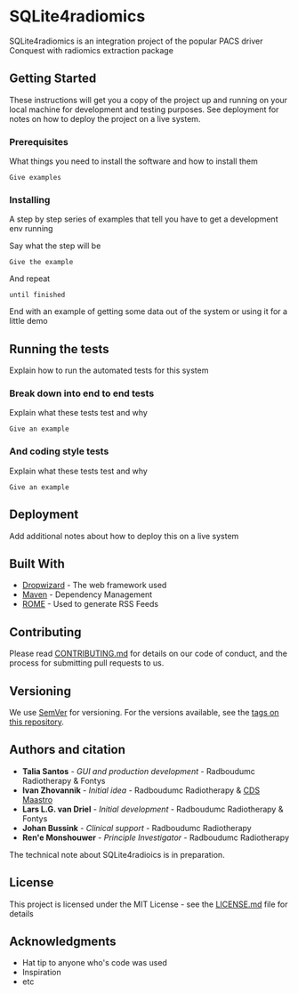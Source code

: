 # SQLite4radiomics

SQLite4radiomics is an integration project of the popular PACS driver Conquest with radiomics extraction package 

## Getting Started

These instructions will get you a copy of the project up and running on your local machine for development and testing purposes. See deployment for notes on how to deploy the project on a live system.

### Prerequisites

What things you need to install the software and how to install them

```
Give examples
```

### Installing

A step by step series of examples that tell you have to get a development env running

Say what the step will be

```
Give the example
```

And repeat

```
until finished
```

End with an example of getting some data out of the system or using it for a little demo

## Running the tests

Explain how to run the automated tests for this system

### Break down into end to end tests

Explain what these tests test and why

```
Give an example
```

### And coding style tests

Explain what these tests test and why

```
Give an example
```

## Deployment

Add additional notes about how to deploy this on a live system

## Built With

* [Dropwizard](http://www.dropwizard.io/1.0.2/docs/) - The web framework used
* [Maven](https://maven.apache.org/) - Dependency Management
* [ROME](https://rometools.github.io/rome/) - Used to generate RSS Feeds

## Contributing

Please read [CONTRIBUTING.md](https://gist.github.com/PurpleBooth/b24679402957c63ec426) for details on our code of conduct, and the process for submitting pull requests to us.

## Versioning

We use [SemVer](http://semver.org/) for versioning. For the versions available, see the [tags on this repository](https://github.com/your/project/tags).

## Authors and citation

* **Talia Santos** - *GUI and production development* - Radboudumc Radiotherapy & Fontys
* **Ivan Zhovannik** - *Initial idea* - Radboudumc Radiotherapy & [CDS Maastro](https://gitlab.com/UM-CDS/distributedradiomics)
* **Lars L.G. van Driel** - *Initial development* - Radboudumc Radiotherapy & Fontys
* **Johan Bussink** - *Clinical support* - Radboudumc Radiotherapy
* **Ren'e Monshouwer** - *Principle Investigator* - Radboudumc Radiotherapy

The technical note about SQLite4radioics is in preparation.

## License

This project is licensed under the MIT License - see the [LICENSE.md](LICENSE.md) file for details

## Acknowledgments

* Hat tip to anyone who's code was used
* Inspiration
* etc


